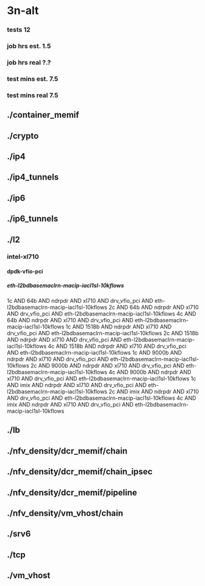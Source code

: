 # 3n-alt
### tests 12
### job hrs est. 1.5
### job hrs real ?.?
### test mins est. 7.5
### test mins real 7.5
## ./container_memif
## ./crypto
## ./ip4
## ./ip4_tunnels
## ./ip6
## ./ip6_tunnels
## ./l2
### intel-xl710
#### dpdk-vfio-pci
##### eth-l2bdbasemaclrn-macip-iacl1sl-10kflows
1c AND 64b AND ndrpdr AND xl710 AND drv_vfio_pci AND eth-l2bdbasemaclrn-macip-iacl1sl-10kflows
2c AND 64b AND ndrpdr AND xl710 AND drv_vfio_pci AND eth-l2bdbasemaclrn-macip-iacl1sl-10kflows
4c AND 64b AND ndrpdr AND xl710 AND drv_vfio_pci AND eth-l2bdbasemaclrn-macip-iacl1sl-10kflows
1c AND 1518b AND ndrpdr AND xl710 AND drv_vfio_pci AND eth-l2bdbasemaclrn-macip-iacl1sl-10kflows
2c AND 1518b AND ndrpdr AND xl710 AND drv_vfio_pci AND eth-l2bdbasemaclrn-macip-iacl1sl-10kflows
4c AND 1518b AND ndrpdr AND xl710 AND drv_vfio_pci AND eth-l2bdbasemaclrn-macip-iacl1sl-10kflows
1c AND 9000b AND ndrpdr AND xl710 AND drv_vfio_pci AND eth-l2bdbasemaclrn-macip-iacl1sl-10kflows
2c AND 9000b AND ndrpdr AND xl710 AND drv_vfio_pci AND eth-l2bdbasemaclrn-macip-iacl1sl-10kflows
4c AND 9000b AND ndrpdr AND xl710 AND drv_vfio_pci AND eth-l2bdbasemaclrn-macip-iacl1sl-10kflows
1c AND imix AND ndrpdr AND xl710 AND drv_vfio_pci AND eth-l2bdbasemaclrn-macip-iacl1sl-10kflows
2c AND imix AND ndrpdr AND xl710 AND drv_vfio_pci AND eth-l2bdbasemaclrn-macip-iacl1sl-10kflows
4c AND imix AND ndrpdr AND xl710 AND drv_vfio_pci AND eth-l2bdbasemaclrn-macip-iacl1sl-10kflows
## ./lb
## ./nfv_density/dcr_memif/chain
## ./nfv_density/dcr_memif/chain_ipsec
## ./nfv_density/dcr_memif/pipeline
## ./nfv_density/vm_vhost/chain
## ./srv6
## ./tcp
## ./vm_vhost
